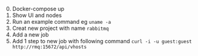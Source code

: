 0) Docker-compose up
1) Show UI and nodes
2) Run an example command eg `uname -a`
3) Creat new project with name `rabbitmq`
4) Add a new job
5) Add 1 step to new job with following command `curl -i -u guest:guest http://rmq:15672/api/vhosts`